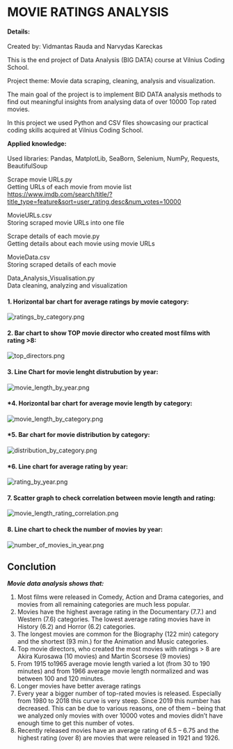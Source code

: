 # MOVIE RATINGS ANALYSIS

**Details:**<br><br>
Created by: Vidmantas Rauda and Narvydas Kareckas

This is the end project of Data Analysis (BIG DATA) course at Vilnius Coding School.

Project theme: Movie data scraping, cleaning, analysis and visualization. 

The main goal of the project is to implement BID DATA analysis methods to find out meaningful insights from analysing data of over 10000 Top rated movies.

In this project we used Python and CSV files showcasing our practical coding skills acquired at Vilnius Coding School.

**Applied knowledge:**<br><br>
Used libraries: Pandas, MatplotLib, SeaBorn, Selenium, NumPy, Requests, BeautifulSoup

Scrape movie URLs.py<br>
Getting URLs of each movie from movie list https://www.imdb.com/search/title/?title_type=feature&sort=user_rating,desc&num_votes=10000 

MovieURLs.csv<br>
Storing scraped movie URLs into one file

Scrape details of each movie.py<br>
Getting details about each movie using movie URLs    

MovieData.csv<br>
Storing scraped details of each movie

Data_Analysis_Visualisation.py<br>
Data cleaning, analyzing and visualization



#### 1. Horizontal bar chart for average ratings by movie category:
![ratings_by_category.png](Graphs%2Fratings_by_category.png)

#### 2. Bar chart to show TOP movie director who created most films with rating >8:
![top_directors.png](Graphs%2Ftop_directors.png)

#### 3. Line Chart for movie lenght distrubution by year:
![movie_length_by_year.png](Graphs%2Fmovie_length_by_year.png)

#### *4. Horizontal bar chart for average movie length by category:
![movie_length_by_category.png](Graphs%2Fmovie_length_by_category.png)

#### *5. Bar chart for movie distribution by category:
![distribution_by_category.png](Graphs%2Fdistribution_by_category.png)

#### *6. Line chart for average rating by year:
![rating_by_year.png](Graphs%2Frating_by_year.png)

#### 7. Scatter graph to check correlation between movie length and rating:
![movie_length_rating_correlation.png](Graphs%2Fmovie_length_rating_correlation.png)

#### 8. Line chart to check the number of movies by year:
![number_of_movies_in_year.png](Graphs%2Fnumber_of_movies_in_year.png)


## Conclution<br>
***Movie data analysis shows that:***
1.	Most films were released in Comedy, Action and Drama categories, and movies from all remaining categories are much less popular.
2.	Movies have the highest average rating in the Documentary (7.7.) and Western (7.6) categories. The lowest average rating movies have in History (6.2) and Horror (6.2) categories.
3.	The longest movies are common for the Biography (122 min) category and the shortest (93 min.) for the Animation and Music categories.
4.	Top movie directors, who created the most movies with ratings > 8 are Akira Kurosawa (10 movies) and Martin Scorsese (9 movies)
5.	From 1915 to1965 average movie length varied a lot (from 30 to 190 minutes) and from 1966 average movie length normalized and was between 100 and 120 minutes.
6.	Longer movies have better average ratings
7.	Every year a bigger number of top-rated movies is released. Especially from 1980 to 2018 this curve is very steep. Since 2019 this number has decreased. This can be due to various reasons, one of them – being that we analyzed only movies with over 10000 votes and movies didn’t have enough time to get this number of votes.
8.	Recently released movies have an average rating of 6.5 – 6.75 and the highest rating (over 8) are movies that were released in 1921 and 1926.
